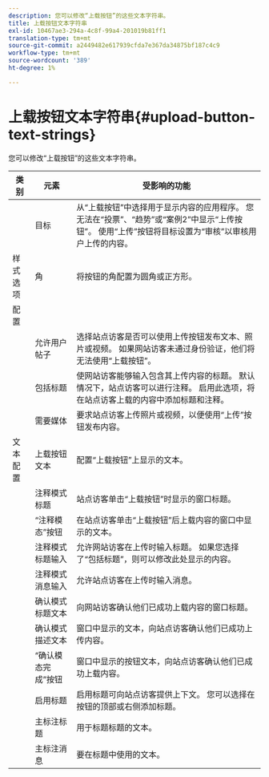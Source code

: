 ```yaml
---
description: 您可以修改“上载按钮”的这些文本字符串。
title: 上载按钮文本字符串
exl-id: 10467ae3-294a-4c8f-99a4-201019b81ff1
translation-type: tm+mt
source-git-commit: a2449482e617939cfda7e367da34875bf187c4c9
workflow-type: tm+mt
source-wordcount: '389'
ht-degree: 1%

---
```


# 上载按钮文本字符串{#upload-button-text-strings}

您可以修改“上载按钮”的这些文本字符串。



| 类别 | 元素 | 受影响的功能 |
|---|---|---|
|  | 目标 | 从“上载按钮”中选择用于显示内容的应用程序。 您无法在“投票”、“趋势”或“案例2”中显示“上传按钮”。 使用“上传”按钮将目标设置为“审核”以审核用户上传的内容。 |
| 样式选项 | 角 | 将按钮的角配置为圆角或正方形。 |
| 配置 |  |  |
|  | 允许用户帖子 | 选择站点访客是否可以使用上传按钮发布文本、照片或视频。 如果网站访客未通过身份验证，他们将无法使用“上载按钮”。 |
|  | 包括标题 | 使网站访客能够输入包含其上传内容的标题。 默认情况下，站点访客可以进行注释。 启用此选项，将在站点访客上载的内容中添加标题和注释。 |
|  | 需要媒体 | 要求站点访客上传照片或视频，以便使用“上传”按钮发布内容。 |
| 文本配置 | 上载按钮文本 | 配置“上载按钮”上显示的文本。 |
|  | 注释模式标题 | 站点访客单击“上载按钮”时显示的窗口标题。 |
|  | “注释模态”按钮 | 在站点访客单击“上载按钮”后上载内容的窗口中显示的文本。 |
|  | 注释模式标题输入 | 允许网站访客在上传时输入标题。 如果您选择了“包括标题”，则可以修改此处显示的内容。 |
|  | 注释模式消息输入 | 允许站点访客在上传时输入消息。 |
|  | 确认模式标题文本 | 向网站访客确认他们已成功上载内容的窗口标题。 |
|  | 确认模式描述文本 | 窗口中显示的文本，向站点访客确认他们已成功上传内容。 |
|  | “确认模态完成”按钮 | 窗口中显示的按钮文本，向站点访客确认他们已成功上载内容。 |
|  | 启用标题 | 启用标题可向站点访客提供上下文。 您可以选择在按钮的顶部或右侧添加标题。 |
|  | 主标注标题 | 用于标题标题的文本。 |
|  | 主标注消息 | 要在标题中使用的文本。 |
